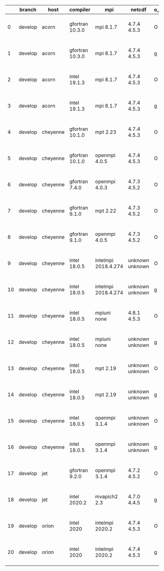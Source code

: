 |    | branch   | host     | compiler        | mpi                 | netcdf          | o_g   | os     | build   | u_pass   | u_fail   | s_pass   | s_fail   | e_pass   | e_fail   | nuopc_pass   | nuopc_fail   | artifacts_hash                                                                                                                                                 | modified                  |
|----|----------|----------|-----------------|---------------------|-----------------|-------|--------|---------|----------|----------|----------|----------|----------|----------|--------------|--------------|----------------------------------------------------------------------------------------------------------------------------------------------------------------|---------------------------|
|  0 | develop  | acorn    | gfortran 10.3.0 | mpi 8.1.7           | 4.7.4 4.5.3     | O     | Unicos | pass    | fail     | fail     | fail     | fail     | fail     | fail     | 0            | 50           | [artifacts](https://github.com/esmf-org/esmf-test-artifacts/tree/8dbece5ffd00813948e425ae0063c21d123f23b9/develop/acorn/gfortran/10.3.0/O/mpi/8.1.7)           | 2022-03-21 01:30:03 +0000 |
|  1 | develop  | acorn    | gfortran 10.3.0 | mpi 8.1.7           | 4.7.4 4.5.3     | g     | Unicos | pass    | fail     | fail     | fail     | fail     | fail     | fail     | 0            | 50           | [artifacts](https://github.com/esmf-org/esmf-test-artifacts/tree/727079e83a8e57158e3ad8905bb80f678f302f5a/develop/acorn/gfortran/10.3.0/g/mpi/8.1.7)           | 2022-03-20 01:31:24 +0000 |
|  2 | develop  | acorn    | intel 19.1.3    | mpi 8.1.7           | 4.7.4 4.5.3     | O     | Unicos | pass    | fail     | fail     | fail     | fail     | fail     | fail     | 0            | 50           | [artifacts](https://github.com/esmf-org/esmf-test-artifacts/tree/0806b1ba4bffffdca62cf722a8a97f07593d8843/develop/acorn/intel/19.1.3/O/mpi/8.1.7)              | 2022-03-20 01:32:40 +0000 |
|  3 | develop  | acorn    | intel 19.1.3    | mpi 8.1.7           | 4.7.4 4.5.3     | g     | Unicos | pass    | fail     | fail     | fail     | fail     | fail     | fail     | 0            | 50           | [artifacts](https://github.com/esmf-org/esmf-test-artifacts/tree/c6e880879dceb5f2f7dabb073a35c0ca0de5abef/develop/acorn/intel/19.1.3/g/mpi/8.1.7)              | 2022-03-20 01:33:59 +0000 |
|  4 | develop  | cheyenne | gfortran 10.1.0 | mpt 2.23            | 4.7.4 4.5.3     | O     | Linux  | pass    | 13269    | 0        | 49       | 0        | 80       | 0        | 50           | 0            | [artifacts](https://github.com/esmf-org/esmf-test-artifacts/tree/828bb78478de20cc46f2675aafd693e0d3ec9dee/develop/cheyenne/gfortran/10.1.0/O/mpt/2.23)         | 2022-03-21 06:36:01 -0600 |
|  5 | develop  | cheyenne | gfortran 10.1.0 | openmpi 4.0.5       | 4.7.4 4.5.3     | O     | Linux  | pass    | 13269    | 0        | 49       | 0        | 80       | 0        | 50           | 0            | [artifacts](https://github.com/esmf-org/esmf-test-artifacts/tree/80538078acc89112cec8e811c28f4a3b168013eb/develop/cheyenne/gfortran/10.1.0/O/openmpi/4.0.5)    | 2022-03-21 06:41:56 -0600 |
|  6 | develop  | cheyenne | gfortran 7.4.0  | openmpi 4.0.3       | 4.7.3 4.5.2     | O     | Linux  | pass    | 13269    | 0        | 49       | 0        | 80       | 0        | 50           | 0            | [artifacts](https://github.com/esmf-org/esmf-test-artifacts/tree/828bb78478de20cc46f2675aafd693e0d3ec9dee/develop/cheyenne/gfortran/7.4.0/O/openmpi/4.0.3)     | 2022-03-21 06:36:01 -0600 |
|  7 | develop  | cheyenne | gfortran 9.1.0  | mpt 2.22            | 4.7.3 4.5.2     | O     | Linux  | pass    | 13269    | 0        | 49       | 0        | 80       | 0        | 50           | 0            | [artifacts](https://github.com/esmf-org/esmf-test-artifacts/tree/11585aeecc9780749ed063fce11dba930539c6a1/develop/cheyenne/gfortran/9.1.0/O/mpt/2.22)          | 2022-03-21 06:34:31 -0600 |
|  8 | develop  | cheyenne | gfortran 9.1.0  | openmpi 4.0.5       | 4.7.3 4.5.2     | O     | Linux  | pass    | 13269    | 0        | 49       | 0        | 80       | 0        | 50           | 0            | [artifacts](https://github.com/esmf-org/esmf-test-artifacts/tree/736cd29dd896afc1f714e05def7d370255c3181d/develop/cheyenne/gfortran/9.1.0/O/openmpi/4.0.5)     | 2022-03-21 06:38:44 -0600 |
|  9 | develop  | cheyenne | intel 18.0.5    | intelmpi 2018.4.274 | unknown unknown | O     | Linux  | fail    | 13269    | 0        | 49       | 0        | 80       | 0        | 50           | 0            | [artifacts](https://github.com/esmf-org/esmf-test-artifacts/tree/20825abce3462747d2d8325904494404ab8602a4/develop/cheyenne/intel/18.0.5/O/intelmpi/2018.4.274) | 2022-03-18 11:57:15 -0600 |
| 10 | develop  | cheyenne | intel 18.0.5    | intelmpi 2018.4.274 | unknown unknown | g     | Linux  | fail    | 13269    | 0        | 49       | 0        | 80       | 0        | 50           | 0            | [artifacts](https://github.com/esmf-org/esmf-test-artifacts/tree/a43adceafbe496a477588912b085ee29fa70e452/develop/cheyenne/intel/18.0.5/g/intelmpi/2018.4.274) | 2022-03-18 12:05:16 -0600 |
| 11 | develop  | cheyenne | intel 18.0.5    | mpiuni none         | 4.8.1 4.5.3     | O     | Linux  | pass    | pending  | pending  | pending  | pending  | pending  | pending  | pending      | pending      | [artifacts](https://github.com/esmf-org/esmf-test-artifacts/tree/8226f5f7976348066553a7d017e64a646d84e537/develop/cheyenne/intel/18.0.5/O/mpiuni/none)         | 2022-03-18 10:18:31 -0600 |
| 12 | develop  | cheyenne | intel 18.0.5    | mpiuni none         | unknown unknown | g     | Linux  | fail    | 11742    | 0        | 8        | 0        | 43       | 0        | 0            | 50           | [artifacts](https://github.com/esmf-org/esmf-test-artifacts/tree/5e9a9790ff7e4b894958a8c3fb68e038a9f81bec/develop/cheyenne/intel/18.0.5/g/mpiuni/none)         | 2022-03-18 11:37:21 -0600 |
| 13 | develop  | cheyenne | intel 18.0.5    | mpt 2.19            | unknown unknown | O     | Linux  | fail    | 13269    | 0        | 49       | 0        | 80       | 0        | 50           | 0            | [artifacts](https://github.com/esmf-org/esmf-test-artifacts/tree/c3ddecdd53a14b20dab27dad003acfa0dbb23021/develop/cheyenne/intel/18.0.5/O/mpt/2.19)            | 2022-03-18 12:04:17 -0600 |
| 14 | develop  | cheyenne | intel 18.0.5    | mpt 2.19            | unknown unknown | g     | Linux  | fail    | 13269    | 0        | 49       | 0        | 80       | 0        | 50           | 0            | [artifacts](https://github.com/esmf-org/esmf-test-artifacts/tree/dee6de521267c70b60411db7a52b60f7523c0fd8/develop/cheyenne/intel/18.0.5/g/mpt/2.19)            | 2022-03-18 12:13:25 -0600 |
| 15 | develop  | cheyenne | intel 18.0.5    | openmpi 3.1.4       | unknown unknown | O     | Linux  | fail    | 13269    | 0        | 49       | 0        | 80       | 0        | 50           | 0            | [artifacts](https://github.com/esmf-org/esmf-test-artifacts/tree/20825abce3462747d2d8325904494404ab8602a4/develop/cheyenne/intel/18.0.5/O/openmpi/3.1.4)       | 2022-03-18 11:57:15 -0600 |
| 16 | develop  | cheyenne | intel 18.0.5    | openmpi 3.1.4       | unknown unknown | g     | Linux  | fail    | 13269    | 0        | 49       | 0        | 80       | 0        | 50           | 0            | [artifacts](https://github.com/esmf-org/esmf-test-artifacts/tree/0d39aa57930b3366fe5a8a23064b8fa8cd5201c1/develop/cheyenne/intel/18.0.5/g/openmpi/3.1.4)       | 2022-03-18 12:06:52 -0600 |
| 17 | develop  | jet      | gfortran 9.2.0  | openmpi 3.1.4       | 4.7.2 4.5.2     | O     | Linux  | pass    | pending  | pending  | pending  | pending  | pending  | pending  | pending      | pending      | [artifacts](https://github.com/esmf-org/esmf-test-artifacts/tree/eadf1b82e30d8527c8dec607d4981691c3ab8a34/develop/jet/gfortran/9.2.0/O/openmpi/3.1.4)          | 2022-03-21 04:01:49 +0000 |
| 18 | develop  | jet      | intel 2020.2    | mvapich2 2.3        | 4.7.0 4.4.5     | g     | Linux  | pass    | 13269    | 0        | 49       | 0        | 80       | 0        | 44           | 6            | [artifacts](https://github.com/esmf-org/esmf-test-artifacts/tree/33a5404c9312293f10c2bfff96f41b373ced2ea1/develop/jet/intel/2020.2/g/mvapich2/2.3)             | 2022-03-18 05:22:48 +0000 |
| 19 | develop  | orion    | intel 2020      | intelmpi 2020.2     | 4.7.4 4.5.3     | O     | Linux  | pass    | fail     | fail     | fail     | fail     | fail     | fail     | 0            | 0            | [artifacts](https://github.com/esmf-org/esmf-test-artifacts/tree/67da2c80458da2cd33c942d7efabc0fc94ea97c6/develop/orion/intel/2020/O/intelmpi/2020.2)          | 2022-03-21 06:34:40 -0500 |
| 20 | develop  | orion    | intel 2020      | intelmpi 2020.2     | 4.7.4 4.5.3     | g     | Linux  | pass    | fail     | fail     | fail     | fail     | fail     | fail     | 0            | 0            | [artifacts](https://github.com/esmf-org/esmf-test-artifacts/tree/39ce9ee3d3a57b28cbc35e3df4dbea4d1141322e/develop/orion/intel/2020/g/intelmpi/2020.2)          | 2022-03-21 06:39:08 -0500 |